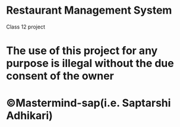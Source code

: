 # Restaurant Management System
 Class 12 project

# The use of this project for any purpose is illegal without the due consent of the owner 
# ©️Mastermind-sap(i.e. Saptarshi Adhikari)
